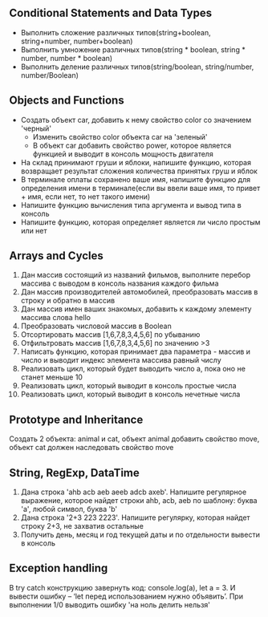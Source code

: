 ## Conditional Statements and Data Types
- Выполнить сложение различных типов(string+boolean, string+number, number+boolean)
- Выполнить умножение различных типов(string * boolean, string * number, number * boolean)
- Выполнить деление различных типов(string/boolean, string/number, number/Boolean)

## Objects and Functions
- Создать объект car, добавить к нему свойство color со значением 'черный'
  - Изменить свойство color объекта car на 'зеленый'
  - В объект car добавить свойство power, которое является функцией и выводит в консоль мощность двигателя
- На склад принимают груши и яблоки, напишите функцию, которая возвращает результат сложения количества принятых груш и яблок
- В терминале оплаты сохранено ваше имя, напишите функцию для определения имени в терминале(если вы ввели ваше имя, то привет + имя, если нет, то нет такого имени)
- Напишите функцию вычисления типа аргумента и вывод типа в консоль
- Напишите функцию, которая определяет является ли число простым или нет

## Arrays and Cycles
1. Дан массив состоящий из названий фильмов, выполните перебор массива с выводом в консоль названия каждого фильма
2. Дан массив производителей автомобилей, преобразовать массив в строку и обратно в массив
3. Дан массив имен ваших знакомых, добавить к каждому элементу массива слова hello
4. Преобразовать числовой массив в Boolean
5. Отсортировать массив [1,6,7,8,3,4,5,6] по убыванию
6. Отфильтровать массив [1,6,7,8,3,4,5,6] по значению >3
7. Написать функцию, которая принимает два параметра - массив и число и выводит индекс элемента массива равный числу
8. Реализовать цикл, который будет выводить число а, пока оно не станет меньше 10
9. Реализовать цикл, который выводит в консоль простые числа
10. Реализовать цикл, который выводит в консоль нечетные числа

## Prototype and Inheritance
Создать 2 объекта: animal и cat, объект animal добавить свойство move, объект cat должен наследовать свойство move

## String, RegExp, DataTime
1. Дана строка 'ahb acb aeb aeeb adcb axeb'. Напишите регулярное выражение, которое найдет строки ahb, acb, aeb по шаблону: буква 'a', любой символ, буква 'b'
2. Дана строка '2+3 223 2223'. Напишите регулярку, которая найдет строку 2+3, не захватив остальные
3. Получить день, месяц и год текущей даты и по отдельности вывести в консоль

## Exception handling
В try catch конструкцию завернуть код: console.log(a), let a = 3. И вывести ошибку – ‘let перед использованием нужно объявить’. При выполнении 1/0  выводить ошибку 'на ноль делить нельзя'
